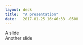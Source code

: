 ```yaml
---
layout: deck
title:  "A presentation"
date:   2017-01-25 16:46:33 -0500
---
```


<div class="reveal">
    <div class="slides">
        <section> A slide </section>
        <section> Another slide </section>
    </div>
</div>

